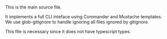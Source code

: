 This is the main source file.

It implements a full CLI inteface using Commander and Mustache templates.
We use glob-gitignore to handle ignoring all files ignored by gitignore.

This file is necessary since it does not have typescript types.
